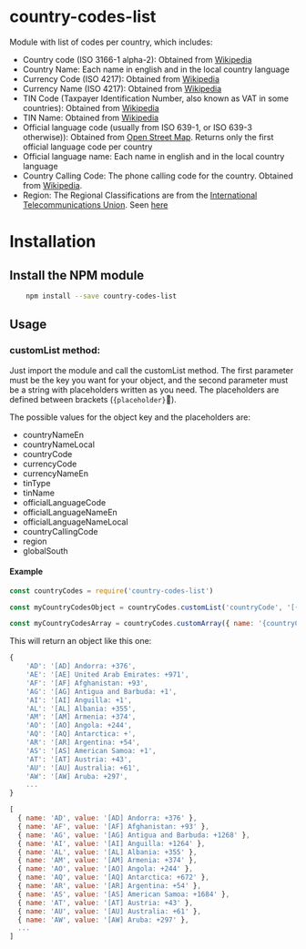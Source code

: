 # country-codes-list
Module with list of codes per country, which includes:

- Country code (ISO 3166-1 alpha-2): Obtained from [Wikipedia](https://en.wikipedia.org/wiki/ISO_3166-1_alpha-2)
- Country Name: Each name in english and in the local country language
- Currency Code (ISO 4217): Obtained from [Wikipedia](https://en.wikipedia.org/wiki/ISO_4217)
- Currency Name (ISO 4217): Obtained from [Wikipedia](https://en.wikipedia.org/wiki/ISO_4217)
- TIN Code (Taxpayer Identification Number, also known as VAT in some countries): Obtained from [Wikipedia](https://en.wikipedia.org/wiki/VAT_identification_number)
- TIN Name: Obtained from [Wikipedia](https://en.wikipedia.org/wiki/VAT_identification_number)
- Official language code (usually from ISO 639-1, or ISO 639-3 otherwise)): Obtained from [Open Street Map](https://wiki.openstreetmap.org/wiki/Nominatim/Country_Codes). Returns only the first official language code per country
- Official language name: Each name in english and in the local country language
- Country Calling Code: The phone calling code for the country. Obtained from [Wikipedia](https://en.wikipedia.org/wiki/List_of_country_calling_codes#Alphabetical_listing_by_country_or_region). 
- Region: The Regional Classifications are from the [International Telecommunications Union](http://www.itu.int/ITU-D/ict/definitions/regions/index.html). Seen [here](https://meta.wikimedia.org/wiki/List_of_countries_by_regional_classification)


# Installation
## Install the NPM module
```bash
    npm install --save country-codes-list
```

## Usage

### customList method:

Just import the module and call the customList method. The first parameter must be the key you want for your object, and the second parameter must be a string with placeholders written as you need. The placeholders are defined between brackets (`{placeholder}`). 

The possible values for the object key and the placeholders are: 
- countryNameEn
- countryNameLocal
- countryCode
- currencyCode
- currencyNameEn
- tinType
- tinName
- officialLanguageCode
- officialLanguageNameEn
- officialLanguageNameLocal
- countryCallingCode
- region
- globalSouth

#### Example

```js
const countryCodes = require('country-codes-list')

const myCountryCodesObject = countryCodes.customList('countryCode', '[{countryCode}] {countryNameEn}: +{countryCallingCode}')

const myCountryCodesArray = countryCodes.customArray({ name: '{countryCode}', value: '[{countryCode}] {countryNameEn}: +{countryCallingCode}' })
```

This will return an object like this one: 

```js
{
    'AD': '[AD] Andorra: +376',
    'AE': '[AE] United Arab Emirates: +971',
    'AF': '[AF] Afghanistan: +93',
    'AG': '[AG] Antigua and Barbuda: +1',
    'AI': '[AI] Anguilla: +1',
    'AL': '[AL] Albania: +355',
    'AM': '[AM] Armenia: +374',
    'AO': '[AO] Angola: +244',
    'AQ': '[AQ] Antarctica: +',
    'AR': '[AR] Argentina: +54',
    'AS': '[AS] American Samoa: +1',
    'AT': '[AT] Austria: +43',
    'AU': '[AU] Australia: +61',
    'AW': '[AW] Aruba: +297',
    ...
}

[
  { name: 'AD', value: '[AD] Andorra: +376' },
  { name: 'AF', value: '[AF] Afghanistan: +93' },
  { name: 'AG', value: '[AG] Antigua and Barbuda: +1268' },
  { name: 'AI', value: '[AI] Anguilla: +1264' },
  { name: 'AL', value: '[AL] Albania: +355' },
  { name: 'AM', value: '[AM] Armenia: +374' },
  { name: 'AO', value: '[AO] Angola: +244' },
  { name: 'AQ', value: '[AQ] Antarctica: +672' },
  { name: 'AR', value: '[AR] Argentina: +54' },
  { name: 'AS', value: '[AS] American Samoa: +1684' },
  { name: 'AT', value: '[AT] Austria: +43' },
  { name: 'AU', value: '[AU] Australia: +61' },
  { name: 'AW', value: '[AW] Aruba: +297' },
  ...
]
```